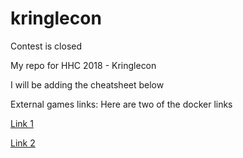 # kringlecon
Contest is closed

My repo for HHC 2018 - Kringlecon

I will be adding the cheatsheet below



External games links:
Here are two of the docker links

[Link 1](https://docker.kringlecon.com/?challenge=gitpasshist&id=e4ac901d-a8f9-41a8-ab4c-830bfb188fc6)

[Link 2](https://docker.kringlecon.com/?challenge=plaintext-creds)

